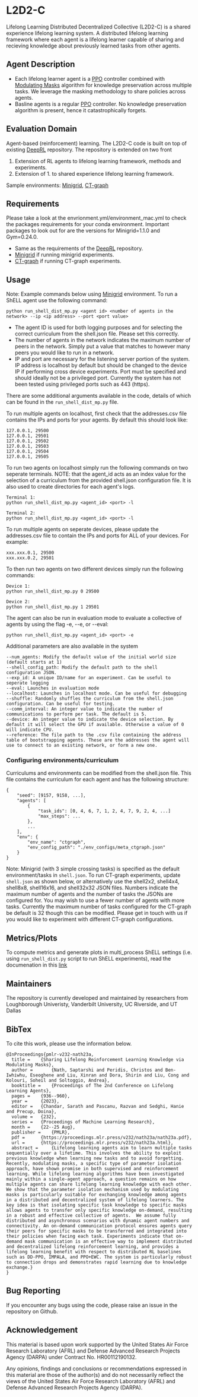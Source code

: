 # L2D2-C
Lifelong Learning Distributed Decentralized Collective (L2D2-C) is a shared experience lifelong learning system.
A distributed lifelong learning framework where each agent is a lifelong learner capable of sharing and recieving knowledge about previously learned tasks from other agents.

## Agent Description
- Each lifelong learner agent is a [PPO](https://arxiv.org/abs/1707.06347) controller combined with [Modulating Masks](https://openreview.net/forum?id=V7tahqGrOq) algorithm for knowledge preservation across multiple tasks. We leverage the masking methodology to share policies across agents.
- Basline agents is a regular [PPO](https://arxiv.org/abs/1707.06347) controller. No knowledge preservation algorithm is present, hence it catastrophically forgets.

## Evaluation Domain
Agent-based (reinforcement) learning. The L2D2-C code is built on top of existing [DeepRL](https://github.com/ShangtongZhang/DeepRL) repository. The repository is extended on two front
1. Extension of RL agents to lifelong learning framework, methods and experiments.
2. Extension of 1. to shared experience lifelong learning framework.

Sample environments: [Minigrid](https://github.com/Farama-Foundation/gym-minigrid), [CT-graph](https://github.com/soltoggio/CT-graph)

## Requirements
Please take a look at the envrionment.yml/environment_mac.yml to check the packages requirements for your conda environment. Important packages to look out for are the versions for Minigrid=1.1.0 and Gym=0.24.0.

- Same as the requirements of the [DeepRL](https://github.com/ShangtongZhang/DeepRL) repository.
- [Minigrid](https://github.com/Farama-Foundation/gym-minigrid) if running minigrid experiments.
- [CT-graph](https://github.com/soltoggio/CT-graph) if running CT-graph experiments.

## Usage
Note: Example commands below using [Minigrid](https://github.com/Farama-Foundation/gym-minigrid) environment.
To run a ShELL agent use the following command:
```
python run_shell_dist_mp.py <agent id> <number of agents in the network> --ip <ip address> --port <port value>
```
- The agent ID is used for both logging purposes and for selecting the correct curriculum from the shell.json file. Please set this correctly.
- The number of agents in the network indicates the maximum number of peers in the network. Simply put a value that matches to however many peers you would like to run in a network.
- IP and port are necessary for the listening server portion of the system. IP address is localhost by default but should be changed to the device IP if performing cross device experiments. Port must be specified and should ideally not be a privileged port. Currently the system has not been tested using privileged ports such as 443 (https).

There are some additional arguments available in the code, details of which can be found in the `run_shell_dist_mp.py` file.


To run multiple agents on localhost, first check that the addresses.csv file contains the IPs and ports for your agents. By default this should look like:

```
127.0.0.1, 29500
127.0.0.1, 29501
127.0.0.1, 29502
127.0.0.1, 29503
127.0.0.1, 29504
127.0.0.1, 29505
```
To run two agents on localhost simply run the following commands on two seperate terminals. NOTE: that the agent_id acts as an index value for the selection of a curriculum from the provided shell.json configuration file. It is also used to create directories for each agent's logs.
```
Terminal 1:
python run_shell_dist_mp.py <agent_id> <port> -l

Terminal 2:
python run_shell_dist_mp.py <agent_id> <port> -l
```

To run multiple agents on seperate devices, please update the addresses.csv file to contain the IPs and ports for ALL of your devices. For example:
```
xxx.xxx.0.1, 29500
xxx.xxx.0.2, 29501
```
To then run two agents on two different devices simply run the following commands:
```
Device 1:
python run_shell_dist_mp.py 0 29500

Device 2:
python run_shell_dist_mp.py 1 29501
```


The agent can also be run in evaluation mode to evaluate a collective of agents by using the flag -e, --e, or --eval:
```
python run_shell_dist_mp.py <agent_id> <port> -e
```


Additional parameters are also available in the system
```
--num_agents: Modify the default value of the initial world size (default starts at 1)
--shell_config_path: Modify the default path to the shell configuration JSON.
--exp_id: A unique ID/name for an experiment. Can be useful to seperate logging
--eval: Launches in evaluation mode
--localhost: Launches in localhost mode. Can be useful for debugging
--shuffle: Randomly shuffles the curriculum from the shell.json configuration. Can be useful for testing.
--comm_interval: An integer value to indicate the number of communications to perform per task. The default is 5.
--device: An integer value to indicate the device selection. By default it will select the GPU if available. Otherwise a value of 0 will indicate CPU.
--reference: The file path to the .csv file containing the address table of bootstrapping agents. These are the addresses the agent will use to connect to an existing network, or form a new one.
```

### Configuring environments/curriculum
Curriculums and environments can be modified from the shell.json file. This file contains the curriculum for each agent and has the following structure:
```
{
    "seed": [9157, 9158, ...],
    "agents": [
        {
            "task_ids": [0, 4, 6, 7, 1, 2, 4, 7, 9, 2, 4, ...]
            "max_steps": ...
        },
        ...
    ],
    "env": {
        "env_name": "ctgraph",
        "env_config_path": "./env_configs/meta_ctgraph.json"
    }
}
```

Note: Minigrid (with 3 simple crossing tasks) is specified as the default environment/tasks in `shell.json`. To run CT-graph experiments, update `shell.json` as shown below, or alternatively use the shell2x2, shell4x4, shell8x8, shell16x16, and shell32x32 JSON files. Numbers indicate the maximum number of agents and the number of tasks the JSONs are configured for. You may wish to use a fewer number of agents with more tasks. Currently the maximum number of tasks configured for the CT-graph be default is 32 though this can be modified. Please get in touch with us if you would like to experiment with different CT-graph configurations.

## Metrics/Plots
To compute metrics and generate plots in multi_process ShELL settings (i.e. using `run_shell_dist.py` script to run ShELL experiments), read the documenation in this [link](README_plots.md)

## Maintainers
The repository is currently developed and maintained by researchers from Loughborough Univeristy, Vanderbilt University, UC Riverside, and UT Dallas

## BibTex
To cite this work, please use the information below.

```
@InProceedings{pmlr-v232-nath23a,
  title = 	 {Sharing Lifelong Reinforcement Learning Knowledge via Modulating Masks},
  author =       {Nath, Saptarshi and Peridis, Christos and Ben-Iwhiwhu, Eseoghene and Liu, Xinran and Dora, Shirin and Liu, Cong and Kolouri, Soheil and Soltoggio, Andrea},
  booktitle = 	 {Proceedings of The 2nd Conference on Lifelong Learning Agents},
  pages = 	 {936--960},
  year = 	 {2023},
  editor = 	 {Chandar, Sarath and Pascanu, Razvan and Sedghi, Hanie and Precup, Doina},
  volume = 	 {232},
  series = 	 {Proceedings of Machine Learning Research},
  month = 	 {22--25 Aug},
  publisher =    {PMLR},
  pdf = 	 {https://proceedings.mlr.press/v232/nath23a/nath23a.pdf},
  url = 	 {https://proceedings.mlr.press/v232/nath23a.html},
  abstract = 	 {Lifelong learning agents aim to learn multiple tasks sequentially over a lifetime. This involves the ability to exploit previous knowledge when learning new tasks and to avoid forgetting. Recently, modulating masks, a specific type of parameter isolation approach, have shown promise in both supervised and reinforcement learning. While lifelong learning algorithms have been investigated mainly within a single-agent approach, a question remains on how multiple agents can share lifelong learning knowledge with each other. We show that the parameter isolation mechanism used by modulating masks is particularly suitable for exchanging knowledge among agents in a distributed and decentralized system of lifelong learners. The key idea is that isolating specific task knowledge to specific masks allows agents to transfer only specific knowledge on-demand, resulting in a robust and effective collective of agents.  We assume fully distributed and asynchronous scenarios with dynamic agent numbers and connectivity. An on-demand communication protocol ensures agents query their peers for specific masks to be transferred and integrated into their policies when facing each task. Experiments indicate that on-demand mask communication is an effective way to implement distributed and decentralized lifelong reinforcement learning, and provides a lifelong learning benefit with respect to distributed RL baselines such as DD-PPO, IMPALA, and PPO+EWC. The system is particularly robust to connection drops and demonstrates rapid learning due to knowledge exchange.}
}
```

## Bug Reporting
If you encounter any bugs using the code, please raise an issue in the repository on Github.

## Acknowledgement
This material is based upon work supported by the United States Air Force Research Laboratory (AFRL) and Defense Advanced Research Projects Agency (DARPA) under Contract No. HR00112190132.

Any opinions, findings and conclusions or recommendations expressed in this material are those of the author(s) and do not necessarily reflect the views of the United States Air Force Research Laboratory (AFRL) and Defense Advanced Research Projects Agency (DARPA).
